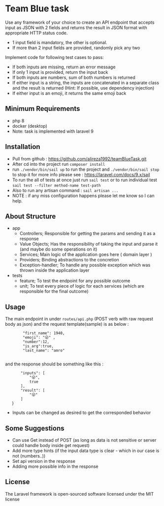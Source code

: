 # Team Blue task

Use any framework of your choice to create an API endpoint that accepts input as JSON with 2 fields and returns the result in JSON format with appropriate HTTP status code.
- 1 input field is mandatory, the other is optional.
- If more than 2 input fields are provided, randomly pick any two

Implement code for following test cases to pass:
- If both inputs are missing, return an error message
- If only 1 input is provided, return the input back
- If both inputs are numbers, sum of both numbers is returned
- If either input is a string, the inputs are concatenated in a separate class and the result is returned (Hint: If possible, use dependency injection)
- If either input is an emoji, it returns the same emoji back

## Minimum Requirements
- php 8
- docker (desktop)
- Note: task is implemented with laravel 9

## Installation
- Pull from github : https://github.com/alireza1992/teamBlueTask.git
- After cd into the project run ```composer install```
- run ``` ./vendor/bin/sail up ``` to run the project and ``` ./vendor/bin/sail stop ``` to stop it
  for more info please see : https://laravel.com/docs/9.x/sail
- To run the all of tests at once just run ``` sail test ``` or to run individual test ``` sail test --filter method-name test-path ```
- Also to run any artisan command : ``` sail artisan ... ```
- NOTE : if any miss configuration happens please let me know so I can help.

## About Structure
- app
    - Controllers; Responsible for getting the params and sending it as a response
    - Value Objects; Has the responsibility of taking the input and parse it (and maybe do some operations on it)
    - Services; Main logic of the application goes here ( domain layer )
    - Providers; Binding abstractions to the concretion
    - Exception-handler; To handle any possible exception which was thrown inside the application layer
- tests
    - feature; To test the endpoint for any possible outcome
    - unit; To test every piece of logic for each services (which are responsible for the final outcome)
## Usage
The main endpoint in under ``` routes/api.php ``` (POST verb with raw request body as json) and the request template(sample) is as below :
``` 
        "first_name": 1940,
        "emoji": "😜" ,
        "number":12,
        "is_arg":true,
        "last_name": "amro"
    
 ```
and the response should be something like this :
 ``` "data": {
        "inputs": [
            "😜",
            true
        ],
        "result": [
            "😜"
        ]
    } 
```
- Inputs can be changed as desired to get the corresponded behavior

## Some Suggestions
- Can use Get instead of POST (as long as data is not sensitive or server could handle body inside get request)
- Add more type hints (if the input data type is clear - which in our case is not (numbers..))
- Set api version in the response
- Adding more possible info in the response

## License
The Laravel framework is open-sourced software licensed under the MIT license
